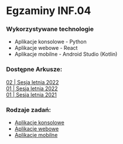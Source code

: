 # Egzaminy INF.04

### Wykorzystywane technologie
- Aplikacje konsolowe - Python
- Aplikacje webowe - React
- Aplikacje mobilne - Android Studio (Kotlin)

### Dostępne Arkusze:

[<span class="number">02</span> | Sesja letnia 2022](/inf04/arkusze/2022-lato-wersja-2.md)  
[<span class="number">01</span> | Sesja letnia 2022](/inf04/arkusze/2022-lato-wersja-1.md)  
[<span class="number">01</span> | Sesja letnia 2021](/inf04/arkusze/2021-lato-wersja-1.md)


### Rodzaje zadań:
- [Aplikacje konsolowe](/inf04/rodzaje-zadan/aplikacjekonsolowe.md)  
- [Aplikacje webowe](/inf04/rodzaje-zadan/aplikacjewebowe.md)  
- [Aplikacje mobilne](/inf04/rodzaje-zadan/aplikacjemobilne.md)  